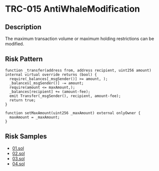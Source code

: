 
# TRC-015 AntiWhaleModification
## Description

The maximum transaction volume or maximum holding restrictions can be modified.

## Risk Pattern

```solidity
function _transfer(address from, address recipient, uint256 amount) internal virtual override returns (bool) {
  require(_balances[_msgSender()] >= amount, );
  _balances[_msgSender()] -= amount;
  require(amount <= maxAmount,);
  _balances[recipient] += (amount-fee);
  emit Transfer(_msgSender(), recipient, amount-fee);
  return true;
}
 
function setMaxAmount(uint256 _maxAmount) external onlyOwner {
  maxAmount = _maxAmount;
}
```

## Risk Samples
 
- [01.sol](https://github.com/cryptousersecurity/token-risk-classification/blob/main/src/TRC-015/samples/01.sol) 
- [02.sol](https://github.com/cryptousersecurity/token-risk-classification/blob/main/src/TRC-015/samples/02.sol) 
- [03.sol](https://github.com/cryptousersecurity/token-risk-classification/blob/main/src/TRC-015/samples/03.sol) 
- [04.sol](https://github.com/cryptousersecurity/token-risk-classification/blob/main/src/TRC-015/samples/04.sol)
